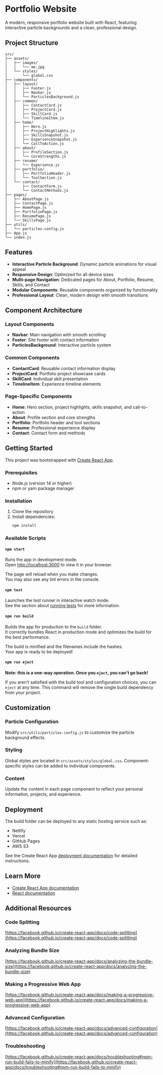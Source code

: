 # Portfolio Website

A modern, responsive portfolio website built with React, featuring interactive particle backgrounds and a clean, professional design.

## Project Structure

```
src/
├── assets/
│   ├── images/
│   │   └── me.jpg
│   └── styles/
│       └── global.css
├── components/
│   ├── layout/
│   │   ├── Footer.js
│   │   ├── Navbar.js
│   │   └── ParticlesBackground.js
│   ├── common/
│   │   ├── ContactCard.js
│   │   ├── ProjectCard.js
│   │   ├── SkillCard.js
│   │   └── TimelineItem.js
│   ├── home/
│   │   ├── Hero.js
│   │   ├── ProjectHighlights.js
│   │   ├── SkillsSnapshot.js
│   │   ├── ExperienceSnapshot.js
│   │   └── CallToAction.js
│   ├── about/
│   │   ├── ProfileSection.js
│   │   └── CoreStrengths.js
│   ├── resume/
│   │   └── Experience.js
│   ├── portfolio/
│   │   ├── PortfolioHeader.js
│   │   └── ToolSection.js
│   └── contact/
│       ├── ContactForm.js
│       └── ContactMethods.js
├── pages/
│   ├── AboutPage.js
│   ├── ContactPage.js
│   ├── HomePage.js
│   ├── PortfolioPage.js
│   ├── ResumePage.js
│   └── SkillsPage.js
├── utils/
│   └── particles-config.js
├── App.js
└── index.js
```

## Features

- **Interactive Particle Background**: Dynamic particle animations for visual appeal
- **Responsive Design**: Optimized for all device sizes
- **Multi-page Navigation**: Dedicated pages for About, Portfolio, Resume, Skills, and Contact
- **Modular Components**: Reusable components organized by functionality
- **Professional Layout**: Clean, modern design with smooth transitions

## Component Architecture

### Layout Components
- **Navbar**: Main navigation with smooth scrolling
- **Footer**: Site footer with contact information
- **ParticlesBackground**: Interactive particle system

### Common Components
- **ContactCard**: Reusable contact information display
- **ProjectCard**: Portfolio project showcase cards
- **SkillCard**: Individual skill presentation
- **TimelineItem**: Experience timeline elements

### Page-Specific Components
- **Home**: Hero section, project highlights, skills snapshot, and call-to-action
- **About**: Profile section and core strengths
- **Portfolio**: Portfolio header and tool sections
- **Resume**: Professional experience display
- **Contact**: Contact form and methods

## Getting Started

This project was bootstrapped with [Create React App](https://github.com/facebook/create-react-app).

### Prerequisites

- Node.js (version 14 or higher)
- npm or yarn package manager

### Installation

1. Clone the repository
2. Install dependencies:
   ```bash
   npm install
   ```

### Available Scripts

#### `npm start`

Runs the app in development mode.\
Open [http://localhost:3000](http://localhost:3000) to view it in your browser.

The page will reload when you make changes.\
You may also see any lint errors in the console.

#### `npm test`

Launches the test runner in interactive watch mode.\
See the section about [running tests](https://facebook.github.io/create-react-app/docs/running-tests) for more information.

#### `npm run build`

Builds the app for production to the `build` folder.\
It correctly bundles React in production mode and optimizes the build for the best performance.

The build is minified and the filenames include the hashes.\
Your app is ready to be deployed!

#### `npm run eject`

**Note: this is a one-way operation. Once you `eject`, you can't go back!**

If you aren't satisfied with the build tool and configuration choices, you can `eject` at any time. This command will remove the single build dependency from your project.

## Customization

### Particle Configuration
Modify `src/utils/particles-config.js` to customize the particle background effects.

### Styling
Global styles are located in `src/assets/styles/global.css`. Component-specific styles can be added to individual components.

### Content
Update the content in each page component to reflect your personal information, projects, and experience.

## Deployment

The build folder can be deployed to any static hosting service such as:
- Netlify
- Vercel
- GitHub Pages
- AWS S3

See the Create React App [deployment documentation](https://facebook.github.io/create-react-app/docs/deployment) for detailed instructions.

## Learn More

- [Create React App documentation](https://facebook.github.io/create-react-app/docs/getting-started)
- [React documentation](https://reactjs.org/)

## Additional Resources

### Code Splitting
[https://facebook.github.io/create-react-app/docs/code-splitting](https://facebook.github.io/create-react-app/docs/code-splitting)

### Analyzing Bundle Size
[https://facebook.github.io/create-react-app/docs/analyzing-the-bundle-size](https://facebook.github.io/create-react-app/docs/analyzing-the-bundle-size)

### Making a Progressive Web App
[https://facebook.github.io/create-react-app/docs/making-a-progressive-web-app](https://facebook.github.io/create-react-app/docs/making-a-progressive-web-app)

### Advanced Configuration
[https://facebook.github.io/create-react-app/docs/advanced-configuration](https://facebook.github.io/create-react-app/docs/advanced-configuration)

### Troubleshooting
[https://facebook.github.io/create-react-app/docs/troubleshooting#npm-run-build-fails-to-minify](https://facebook.github.io/create-react-app/docs/troubleshooting#npm-run-build-fails-to-minify)
